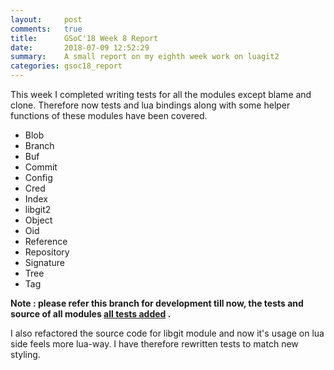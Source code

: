 ```yaml
---
layout:     post
comments:   true
title:      GSoC'18 Week 8 Report
date:       2018-07-09 12:52:29
summary:    A small report on my eighth week work on luagit2  
categories: gsoc18_report
---
```


This week I completed writing tests for all the modules except blame and clone.
Therefore now tests and lua bindings along with some helper functions of these modules have been covered. 

- Blob
- Branch
- Buf
- Commit
- Config
- Cred
- Index
- libgit2
- Object
- Oid
- Reference
- Repository
- Signature
- Tree
- Tag

**Note : please refer this branch for development till now, the tests and source of all modules [all tests added](
https://github.com/SatyendraBanjare/luagit2/tree/Reference_Module_Tests) .**


I also refactored the source code for libgit module and now it's usage on lua side feels more lua-way. I have therefore 
rewritten tests to match new styling.

